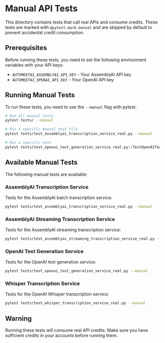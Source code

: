 # Manual API Tests

This directory contains tests that call real APIs and consume credits. These tests are marked with `@pytest.mark.manual` and are skipped by default to prevent accidental credit consumption.

## Prerequisites

Before running these tests, you need to set the following environment variables with your API keys:

- `AUTOMEETAI_ASSEMBLYAI_API_KEY` - Your AssemblyAI API key
- `AUTOMEETAI_OPENAI_API_KEY` - Your OpenAI API key

## Running Manual Tests

To run these tests, you need to use the `--manual` flag with pytest:

```bash
# Run all manual tests
pytest tests/ --manual

# Run a specific manual test file
pytest tests/test_assemblyai_transcription_service_real.py --manual

# Run a specific test
pytest tests/test_openai_text_generation_service_real.py::TestOpenAITextGenerationServiceReal::test_generate_real_text --manual
```

## Available Manual Tests

The following manual tests are available:

### AssemblyAI Transcription Service

Tests for the AssemblyAI batch transcription service:

```bash
pytest tests/test_assemblyai_transcription_service_real.py --manual
```

### AssemblyAI Streaming Transcription Service

Tests for the AssemblyAI streaming transcription service:

```bash
pytest tests/test_assemblyai_streaming_transcription_service_real.py --manual
```

### OpenAI Text Generation Service

Tests for the OpenAI text generation service:

```bash
pytest tests/test_openai_text_generation_service_real.py --manual
```

### Whisper Transcription Service

Tests for the OpenAI Whisper transcription service:

```bash
pytest tests/test_whisper_transcription_service_real.py --manual
```

## Warning

Running these tests will consume real API credits. Make sure you have sufficient credits in your accounts before running them.